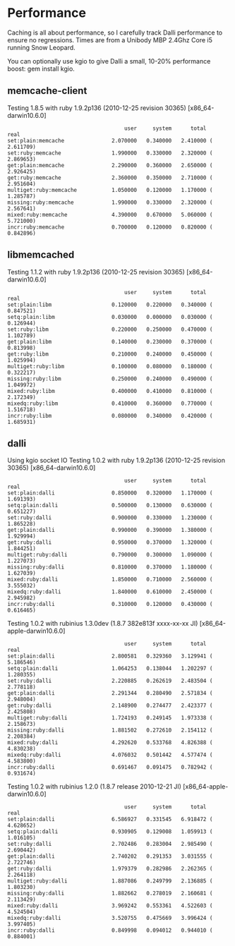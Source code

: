 Performance
====================

Caching is all about performance, so I carefully track Dalli performance to ensure no regressions.
Times are from a Unibody MBP 2.4Ghz Core i5 running Snow Leopard.

You can optionally use kgio to give Dalli a small, 10-20% performance boost: gem install kgio.

memcache-client
---------------

Testing 1.8.5 with ruby 1.9.2p136 (2010-12-25 revision 30365) [x86_64-darwin10.6.0]

	                                     user     system      total        real
	set:plain:memcache               2.070000   0.340000   2.410000 (  2.611709)
	set:ruby:memcache                1.990000   0.330000   2.320000 (  2.869653)
	get:plain:memcache               2.290000   0.360000   2.650000 (  2.926425)
	get:ruby:memcache                2.360000   0.350000   2.710000 (  2.951604)
	multiget:ruby:memcache           1.050000   0.120000   1.170000 (  1.285787)
	missing:ruby:memcache            1.990000   0.330000   2.320000 (  2.567641)
	mixed:ruby:memcache              4.390000   0.670000   5.060000 (  5.721000)
	incr:ruby:memcache               0.700000   0.120000   0.820000 (  0.842896)

libmemcached
------------

Testing 1.1.2 with ruby 1.9.2p136 (2010-12-25 revision 30365) [x86_64-darwin10.6.0]

	                                     user     system      total        real
	set:plain:libm                   0.120000   0.220000   0.340000 (  0.847521)
	setq:plain:libm                  0.030000   0.000000   0.030000 (  0.126944)
	set:ruby:libm                    0.220000   0.250000   0.470000 (  1.102789)
	get:plain:libm                   0.140000   0.230000   0.370000 (  0.813998)
	get:ruby:libm                    0.210000   0.240000   0.450000 (  1.025994)
	multiget:ruby:libm               0.100000   0.080000   0.180000 (  0.322217)
	missing:ruby:libm                0.250000   0.240000   0.490000 (  1.049972)
	mixed:ruby:libm                  0.400000   0.410000   0.810000 (  2.172349)
	mixedq:ruby:libm                 0.410000   0.360000   0.770000 (  1.516718)
	incr:ruby:libm                   0.080000   0.340000   0.420000 (  1.685931)

dalli
-----

Using kgio socket IO
Testing 1.0.2 with ruby 1.9.2p136 (2010-12-25 revision 30365) [x86_64-darwin10.6.0]

	                                     user     system      total        real
	set:plain:dalli                  0.850000   0.320000   1.170000 (  1.691393)
	setq:plain:dalli                 0.500000   0.130000   0.630000 (  0.651227)
	set:ruby:dalli                   0.900000   0.330000   1.230000 (  1.865228)
	get:plain:dalli                  0.990000   0.390000   1.380000 (  1.929994)
	get:ruby:dalli                   0.950000   0.370000   1.320000 (  1.844251)
	multiget:ruby:dalli              0.790000   0.300000   1.090000 (  1.227073)
	missing:ruby:dalli               0.810000   0.370000   1.180000 (  1.627039)
	mixed:ruby:dalli                 1.850000   0.710000   2.560000 (  3.555032)
	mixedq:ruby:dalli                1.840000   0.610000   2.450000 (  2.945982)
	incr:ruby:dalli                  0.310000   0.120000   0.430000 (  0.616465)

Testing 1.0.2 with rubinius 1.3.0dev (1.8.7 382e813f xxxx-xx-xx JI) [x86_64-apple-darwin10.6.0]

	                                     user     system      total        real
	set:plain:dalli                  2.800581   0.329360   3.129941 (  5.186546)
	setq:plain:dalli                 1.064253   0.138044   1.202297 (  1.280355)
	set:ruby:dalli                   2.220885   0.262619   2.483504 (  2.778118)
	get:plain:dalli                  2.291344   0.280490   2.571834 (  2.948004)
	get:ruby:dalli                   2.148900   0.274477   2.423377 (  2.425808)
	multiget:ruby:dalli              1.724193   0.249145   1.973338 (  2.158673)
	missing:ruby:dalli               1.881502   0.272610   2.154112 (  2.208384)
	mixed:ruby:dalli                 4.292620   0.533768   4.826388 (  4.830238)
	mixedq:ruby:dalli                4.076032   0.501442   4.577474 (  4.583800)
	incr:ruby:dalli                  0.691467   0.091475   0.782942 (  0.931674)

Testing 1.0.2 with rubinius 1.2.0 (1.8.7 release 2010-12-21 JI) [x86_64-apple-darwin10.6.0]

	                                     user     system      total        real
	set:plain:dalli                  6.586927   0.331545   6.918472 (  4.628652)
	setq:plain:dalli                 0.930905   0.129008   1.059913 (  1.016105)
	set:ruby:dalli                   2.702486   0.283004   2.985490 (  2.690442)
	get:plain:dalli                  2.740202   0.291353   3.031555 (  2.722746)
	get:ruby:dalli                   1.979379   0.282986   2.262365 (  2.264118)
	multiget:ruby:dalli              1.887086   0.249799   2.136885 (  1.803230)
	missing:ruby:dalli               1.882662   0.278019   2.160681 (  2.113429)
	mixed:ruby:dalli                 3.969242   0.553361   4.522603 (  4.524504)
	mixedq:ruby:dalli                3.520755   0.475669   3.996424 (  3.997405)
	incr:ruby:dalli                  0.849998   0.094012   0.944010 (  0.884001)
